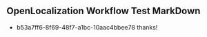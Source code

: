 ## OpenLocalization Workflow Test MarkDown
* b53a7ff6-8f69-48f7-a1bc-10aac4bbee78 thanks!

<!--HONumber=Aug16_HO4-->


